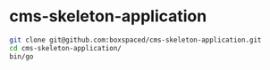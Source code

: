 cms-skeleton-application
========================

```sh
git clone git@github.com:boxspaced/cms-skeleton-application.git
cd cms-skeleton-application/
bin/go
```
